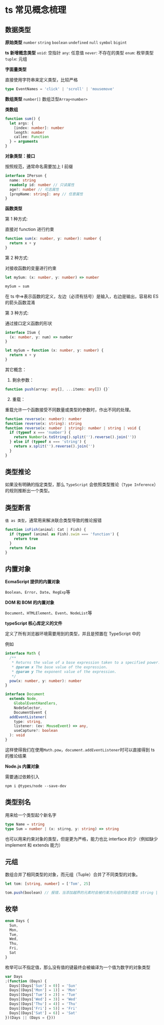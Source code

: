 # ts 常见概念梳理

## 数据类型

**原始类型**
`number`
`string`
`boolean`
`undefined`
`null`
`symbol`
`bigint`

**ts 新增概念类型**
`void`: 空指针
`any`: 任意值
`never`: 不存在的类型
`enum`: 枚举类型
`tuple`: 元组

**字面量类型**

直接使用字符串来定义类型，比较严格

```ts
type EventNames = 'click' | 'scroll' | 'mousemove'
```

**数组类型**
`number[]`
数组泛型`Array<number>`

**类数组**

```ts
function sum() {
  let args: {
    [index: number]: number
    length: number
    callee: Function
  } = arguments
}
```

**对象类型：接口**

按照规范，通常命名需要加上 I 前缀

```ts
interface IPerson {
  name: string
  readonly id: number // 只读属性
  age?: number // 可选属性
  [propName: string]: any // 任意属性
}
```

**函数类型**

第 1 种方式:

直接对 function 进行约束

```ts
function sum(x: number, y: number): number {
  return x + y
}
```

第 2 种方式:

对接收函数的变量进行约束

```ts
let mySum: (x: number, y: number) => number

mySum = sum
```

在 ts 中=>表示函数的定义，左边（必须有括号）是输入，右边是输出，容易和 ES 的箭头函数混淆

第 3 种方式:

通过接口定义函数的形状

```ts
interface ISum {
  (x: number, y: num) => number
}

let mySum = function (x: number, y: number) {
  return x + y
}
```

其它概念：

1. 剩余参数：

```ts
function push(array: any[], ...items: any[]) {}`
```

2. 重载：

重载允许一个函数接受不同数量或类型的参数时，作出不同的处理。

```ts
function reverse(x: number): number
function reverse(x: string): string
function reverse(x: number | string): number | string | void {
  if (typeof x === 'number') {
    return Number(x.toString().split('').reverse().join(''))
  } else if (typeof x === 'string') {
    return x.split('').reverse().join('')
  }
}
```

## 类型推论

如果没有明确的指定类型，那么 `TypeScript` 会依照类型推论（`Type Inference`）的规则推断出一个类型。

## 类型断言

`值 as 类型`，通常用来解决联合类型导致的推论报错

```ts
function isFish(animal: Cat | Fish) {
  if (typeof (animal as Fish).swim === 'function') {
    return true
  }
  return false
}
```

## 内置对象

**EcmaScript 提供的内置对象**

`Boolean`、`Error`、`Date`、`RegExp`等

**DOM 和 BOM 的内置对象**

`Document`、`HTMLElement`、`Event`、`NodeList`等

**typeScript 核心库定义的文件**

定义了所有浏览器环境需要用到的类型，并且是预置在 TypeScript 中的

例如

```ts
interface Math {
  /**
   * Returns the value of a base expression taken to a specified power.
   * @param x The base value of the expression.
   * @param y The exponent value of the expression.
   */
  pow(x: number, y: number): number
}
```

```ts
interface Document
  extends Node,
    GlobalEventHandlers,
    NodeSelector,
    DocumentEvent {
  addEventListener(
    type: string,
    listener: (ev: MouseEvent) => any,
    useCapture?: boolean
  ): void
}
```

这样使得我们在使用`Math.pow`，`document.addEventListener`时可以直接得到 ts 的推论结果

**Node.js 内置对象**

需要通过依赖引入

```
npm i @types/node --save-dev
```

## 类型别名

用来给一个类型起个新名字

```ts
type Name = string
type Sum = number | (x: stirng, y: string) => string
```

也可以用来约束对象的类型，但是更为严格，能力也比 interface 的少（例如缺少 implement 和 extends 能力）

## 元组

数组合并了相同类型的对象，而元组（Tuple）合并了不同类型的对象。

```ts
let tom: [string, number] = ['Tom', 25]

tom.push(boolean) // 报错，当添加越界的元素时会被约束为元组的联合类型 string | number
```

## 枚举

```ts
enum Days {
  Sun,
  Mon,
  Tue,
  Wed,
  Thu,
  Fri,
  Sat
}
```

枚举可以不指定值，那么没有值的键最终会被编译为一个值为数字的对象类型

```js
var Days
;(function (Days) {
  Days[(Days['Sun'] = 0)] = 'Sun'
  Days[(Days['Mon'] = 1)] = 'Mon'
  Days[(Days['Tue'] = 2)] = 'Tue'
  Days[(Days['Wed'] = 3)] = 'Wed'
  Days[(Days['Thu'] = 4)] = 'Thu'
  Days[(Days['Fri'] = 5)] = 'Fri'
  Days[(Days['Sat'] = 6)] = 'Sat'
})(Days || (Days = {}))
```
